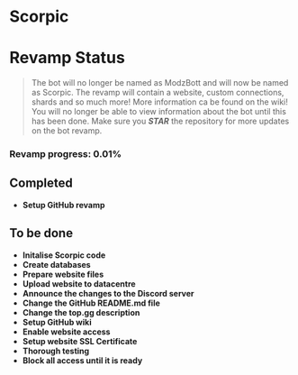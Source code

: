# Scorpic

# Revamp Status
>The bot will no longer be named as ModzBott and will now be named as Scorpic. The revamp will contain a website, custom connections, shards and so much more! More information ca be found on the wiki! You will no longer be able to view information about the bot until this has been done. Make sure you ***STAR*** the repository for more updates on the bot revamp.
### Revamp progress: 0.01%

## Completed
  - **Setup GitHub revamp**

## To be done
  - **Initalise Scorpic code**
  - **Create databases**
  - **Prepare website files**
  - **Upload website to datacentre**
  - **Announce the changes to the Discord server**
  - **Change the GitHub README.md file**
  - **Change the top.gg description**
  - **Setup GitHub wiki**
  - **Enable website access**
  - **Setup website SSL Certificate**
  - **Thorough testing**
  - **Block all access until it is ready**

